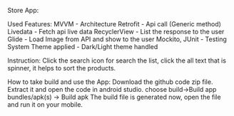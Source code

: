 Store App:

Used Features:
MVVM - Architecture
Retrofit - Api call (Generic method)
Livedata - Fetch api live data
RecyclerView - List the response to the user
Glide - Load Image from API and show to the user
Mockito, JUnit - Testing
System Theme applied - Dark/Light theme handled

Instruction:
Click the search icon for search the list, 
click the all text that is spinner, it helps to sort the products.

How to take build and use the App:
Download the github code zip file.
Extract it and open the code in android studio.
choose build->Build app bundles/apk(s) -> Build apk
The build file is generated now, open the file and run it on your mobile.
